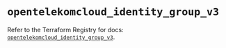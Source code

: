 # `opentelekomcloud_identity_group_v3`

Refer to the Terraform Registry for docs: [`opentelekomcloud_identity_group_v3`](https://registry.terraform.io/providers/opentelekomcloud/opentelekomcloud/1.36.30/docs/resources/identity_group_v3).
